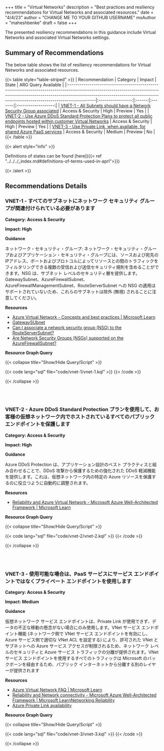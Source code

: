 +++
title = "Virtual Networks"
description = "Best practices and resiliency recommendations for Virtual Networks and associated resources."
date = "4/4/23"
author = "CHANGE ME TO YOUR GITHUB USERNAME"
msAuthor = "maheshbenke"
draft = false
+++

The presented resiliency recommendations in this guidance include Virtual Networks and associated Virtual Networks settings.

## Summary of Recommendations

The below table shows the list of resiliency recommendations for Virtual Networks and associated resources.

{{< table style="table-striped" >}}
| Recommendation                                                                                                                                                                                                                                          |     Category      | Impact |  State  | ARG Query Available |
|:--------------------------------------------------------------------------------------------------------------------------------------------------------------------------------------------------------------------------------------------------------|:-----------------:|:------:|:-------:|:-------------------:|
| [VNET-1 - All Subnets should have a Network Security Group associated](#vnet-1---all-subnets-should-have-a-network-security-group-associated)                                                                                                           | Access & Security |  High  | Preview |         Yes         |
| [VNET-2 - Use Azure DDoS Standard Protection Plans to protect all public endpoints hosted within customer Virtual Networks](#vnet-2---use-azure-ddos-standard-protection-plans-to-protect-all-public-endpoints-hosted-within-customer-virtual-networks) | Access & Security |  High  | Preview |         Yes         |
| [VNET-3 - Use Private Link, when available, for shared Azure PaaS services](#vnet-3---when-available-use-private-endpoints-instead-of-service-endpoints-for-paas-services)                                                                              | Access & Security | Medium | Preview |         No          |
{{< /table >}}

{{< alert style="info" >}}

Definitions of states can be found [here]({{< ref "../../../_index.md#definitions-of-terms-used-in-aprl">}})

{{< /alert >}}

## Recommendations Details

### VNET-1 - すべてのサブネットにネットワーク セキュリティ グループが関連付けられている必要があります

**Category: Access & Security**

**Impact: High**

**Guidance**

ネットワーク・セキュリティ・グループ: ネットワーク・セキュリティ・グループおよびアプリケーション・セキュリティ・グループには、ソースおよび宛先のIPアドレス、ポートおよびプロトコルによってリソースとの間のトラフィックをフィルタリングできる複数の受信および送信セキュリティ規則を含めることができます。NSG は、サブネット レベルのセキュリティ層を提供します。GatewaySubnet、AzureFirewallSubnet、AzureFirewallManagementSubnet、RouteServerSubnet への NSG の適用はサポートされていないため、これらのサブネットは除外 (無視) されることに注意してください。

**Resources**

- [Azure Virtual Network - Concepts and best practices | Microsoft Learn](https://learn.microsoft.com/ja-jp/azure/virtual-network/concepts-and-best-practices)
- [GatewaySUbnet](https://learn.microsoft.com/ja-jp/azure/vpn-gateway/vpn-gateway-about-vpn-gateway-settings#gwsub)
- [Can I associate a network security group (NSG) to the RouteServerSubnet?](https://learn.microsoft.com/ja-jp/azure/route-server/route-server-faq#can-i-associate-a-network-security-group-nsg-to-the-routeserversubnet)
- [Are Network Security Groups (NSGs) supported on the AzureFirewallSubnet?](https://learn.microsoft.com/ja-jp/azure/firewall/firewall-faq#are-network-security-groups--nsgs--supported-on-the-azurefirewallsubnet)

**Resource Graph Query**

{{< collapse title="Show/Hide Query/Script" >}}

{{< code lang="sql" file="code/vnet-1/vnet-1.kql" >}} {{< /code >}}

{{< /collapse >}}

<br><br>

### VNET-2 - Azure DDoS Standard Protection プランを使用して、お客様の仮想ネットワーク内でホストされているすべてのパブリック エンドポイントを保護します

**Category: Access & Security**

**Impact: High**

**Guidance**

Azure DDoS Protection は、アプリケーション設計のベスト プラクティスと組み合わせることで、DDoS 攻撃から保護するための強化された DDoS 軽減機能を提供します。これは、仮想ネットワーク内の特定の Azure リソースを保護するのに役立つように自動的に調整されます。

**Resources**

- [Reliability and Azure Virtual Network - Microsoft Azure Well-Architected Framework | Microsoft Learn](https://learn.microsoft.com/ja-jp/azure/architecture/framework/services/networking/azure-virtual-network/reliability)

**Resource Graph Query**

{{< collapse title="Show/Hide Query/Script" >}}

{{< code lang="sql" file="code/vnet-2/vnet-2.kql" >}} {{< /code >}}

{{< /collapse >}}

<br><br>

### VNET-3 - 使用可能な場合は、PaaS サービスにサービス エンドポイントではなくプライベート エンドポイントを使用します

**Category: Access & Security**

**Impact: Medium**

**Guidance**

仮想ネットワーク サービス エンドポイントは、Private Link が使用できず、データの不正な移動の懸念がない場合にのみ使用します。VNet サービス エンドポイント機能 (ネットワーク側で VNet サービス エンドポイントを有効にし、Azure サービス側で適切な VNet ACL を設定する) により、許可された VNet とサブネットへの Azure サービス アクセスが制限されるため、ネットワーク レベルのセキュリティと Azure サービス トラフィックの分離が提供されます。VNet サービス エンドポイントを使用するすべてのトラフィックは Microsoft のバックボーンを経由するため、パブリック インターネットから分離する別のレイヤーが提供されます

**Resources**

- [Azure Virtual Network FAQ | Microsoft Learn](https://learn.microsoft.com/ja-jp/azure/virtual-network/virtual-networks-faq)
- [Reliability and Network connectivity - Microsoft Azure Well-Architected Framework | Microsoft LearnNetworking Reliability](https://learn.microsoft.com/ja-jp/azure/architecture/framework/services/networking/network-connectivity/reliability)
- [Azure Private Link availability](https://learn.microsoft.com/ja-jp/azure/private-link/availability)

**Resource Graph Query**

{{< collapse title="Show/Hide Query/Script" >}}

{{< code lang="sql" file="code/vnet-3/vnet-3.kql" >}} {{< /code >}}

{{< /collapse >}}

<br><br>
